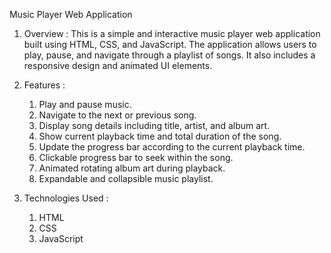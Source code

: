 Music Player Web Application

1. Overview :
   This is a simple and interactive music player web application built using HTML, CSS, and JavaScript. The application allows users to play, pause, and navigate through a playlist of songs. It also includes a responsive design and animated UI elements.

2. Features :
   1) Play and pause music.
   2) Navigate to the next or previous song.
   3) Display song details including title, artist, and album art.
   4) Show current playback time and total duration of the song.
   5) Update the progress bar according to the current playback time.
   6) Clickable progress bar to seek within the song.
   7) Animated rotating album art during playback.
   8) Expandable and collapsible music playlist.

3. Technologies Used :
   1) HTML
   2) CSS
   3) JavaScript
